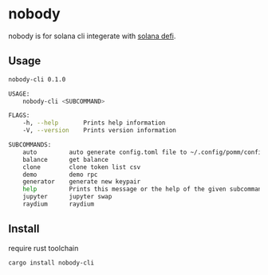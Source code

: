 # nobody

nobody is for solana cli integerate with [solana defi](https://defillama.com/chain/Solana).

## Usage

```bash
nobody-cli 0.1.0

USAGE:
    nobody-cli <SUBCOMMAND>

FLAGS:
    -h, --help       Prints help information
    -V, --version    Prints version information

SUBCOMMANDS:
    auto         auto generate config.toml file to ~/.config/pomm/config.toml
    balance      get balance
    clone        clone token list csv
    demo         demo rpc
    generator    generate new keypair
    help         Prints this message or the help of the given subcommand(s)
    jupyter      jupyter swap
    raydium      raydium
```

## Install

require rust toolchain

```bash
cargo install nobody-cli
```
